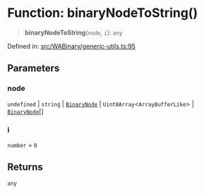 # Function: binaryNodeToString()

> **binaryNodeToString**(`node`, `i`): `any`

Defined in: [src/WABinary/generic-utils.ts:95](https://github.com/Fokusdotid/bail/blob/a029a4f9908cd3806112e8438f5a31dda1376b84/src/WABinary/generic-utils.ts#L95)

## Parameters

### node

`undefined` | `string` | [`BinaryNode`](../type-aliases/BinaryNode.md) | `Uint8Array`\<`ArrayBufferLike`\> | [`BinaryNode`](../type-aliases/BinaryNode.md)[]

### i

`number` = `0`

## Returns

`any`
